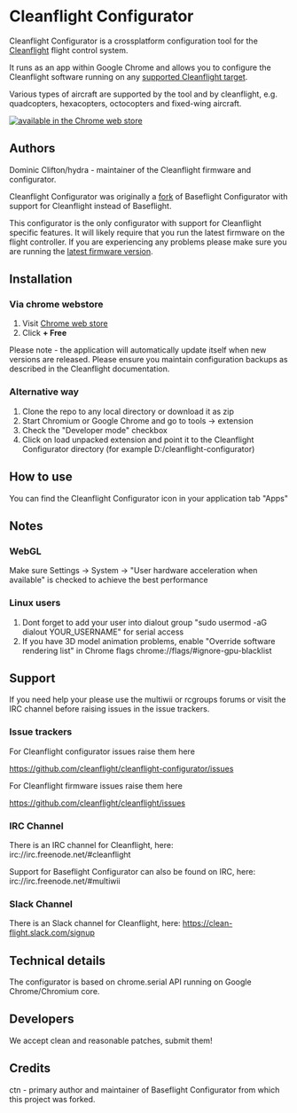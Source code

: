 # Cleanflight Configurator

Cleanflight Configurator is a crossplatform configuration tool for the [Cleanflight](http://cleanflight.com/) flight control system.

It runs as an app within Google Chrome and allows you to configure the Cleanflight software running on any [supported Cleanflight target](https://github.com/cleanflight/cleanflight/blob/master/docs/Boards.md).

Various types of aircraft are supported by the tool and by cleanflight, e.g. quadcopters, hexacopters, octocopters and fixed-wing aircraft.

[![available in the Chrome web store](https://developer.chrome.com/webstore/images/ChromeWebStore_Badge_v2_206x58.png)](https://chrome.google.com/webstore/detail/cleanflight-configurator/enacoimjcgeinfnnnpajinjgmkahmfgb)

## Authors

Dominic Clifton/hydra - maintainer of the Cleanflight firmware and configurator. 

Cleanflight Configurator was originally a [fork](#credits) of Baseflight Configurator with support for Cleanflight instead of Baseflight.

This configurator is the only configurator with support for Cleanflight specific features. It will likely require that you run the latest firmware on the flight controller.
If you are experiencing any problems please make sure you are running the [latest firmware version](https://github.com/cleanflight/cleanflight/releases/latest).

## Installation

### Via chrome webstore

1. Visit [Chrome web store](https://chrome.google.com/webstore/detail/cleanflight-configurator/enacoimjcgeinfnnnpajinjgmkahmfgb)
2. Click **+ Free**

Please note - the application will automatically update itself when new versions are released.  Please ensure you maintain configuration backups as described in the Cleanflight documentation.

### Alternative way

1. Clone the repo to any local directory or download it as zip
2. Start Chromium or Google Chrome and go to tools -> extension
3. Check the "Developer mode" checkbox
4. Click on load unpacked extension and point it to the Cleanflight Configurator directory (for example D:/cleanflight-configurator)

## How to use

You can find the Cleanflight Configurator icon in your application tab "Apps"

## Notes

### WebGL

Make sure Settings -> System -> "User hardware acceleration when available" is checked to achieve the best performance

### Linux users

1. Dont forget to add your user into dialout group "sudo usermod -aG dialout YOUR_USERNAME" for serial access
2. If you have 3D model animation problems, enable "Override software rendering list" in Chrome flags chrome://flags/#ignore-gpu-blacklist

## Support

If you need help your please use the multiwii or rcgroups forums or visit the IRC channel before raising issues in the issue trackers.

### Issue trackers

For Cleanflight configurator issues raise them here

https://github.com/cleanflight/cleanflight-configurator/issues

For Cleanflight firmware issues raise them here

https://github.com/cleanflight/cleanflight/issues

### IRC Channel

There is an IRC channel for Cleanflight, here: irc://irc.freenode.net/#cleanflight

Support for Baseflight Configurator can also be found on IRC, here: irc://irc.freenode.net/#multiwii

### Slack Channel
There is an Slack channel for Cleanflight, here: https://clean-flight.slack.com/signup

## Technical details

The configurator is based on chrome.serial API running on Google Chrome/Chromium core.

## Developers

We accept clean and reasonable patches, submit them!

## Credits

ctn - primary author and maintainer of Baseflight Configurator from which this project was forked.
